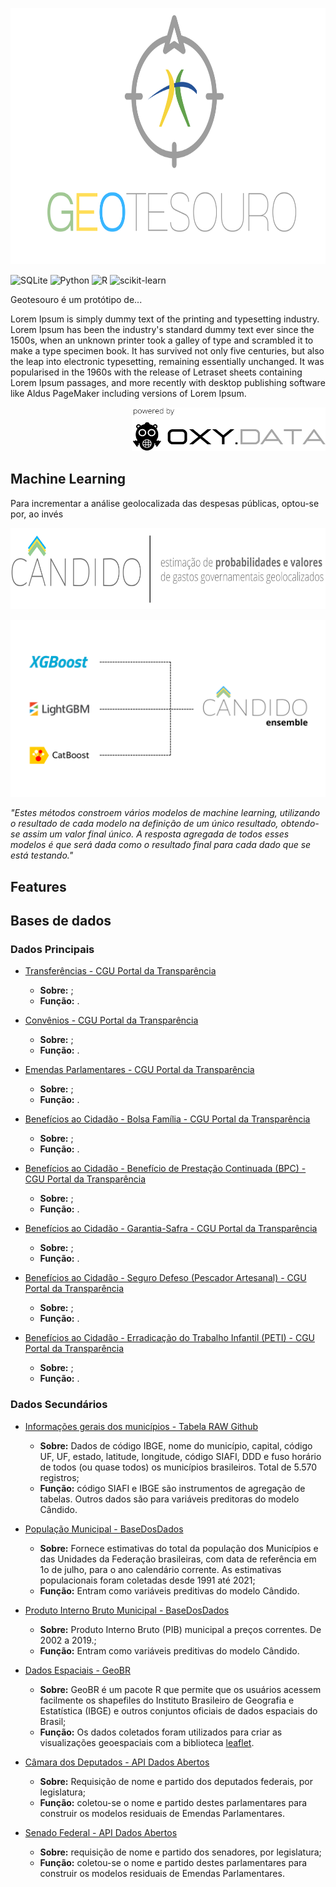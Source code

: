 <p align="center">
  <img width="770" height="410" src="https://github.com/pbizil/geotesouro/blob/main/imgs/2.png">
</p>

![SQLite](https://img.shields.io/badge/sqlite-%2307405e.svg?style=for-the-badge&logo=sqlite&logoColor=white) ![Python](https://img.shields.io/badge/python-3670A0?style=for-the-badge&logo=python&logoColor=ffdd54) ![R](https://img.shields.io/badge/r-%23276DC3.svg?style=for-the-badge&logo=r&logoColor=white) ![scikit-learn](https://img.shields.io/badge/scikit--learn-%23F7931E.svg?style=for-the-badge&logo=scikit-learn&logoColor=white)

Geotesouro é um protótipo de...

Lorem Ipsum is simply dummy text of the printing and typesetting industry. Lorem Ipsum has been the industry's standard dummy text ever since the 1500s, when an unknown printer took a galley of type and scrambled it to make a type specimen book. It has survived not only five centuries, but also the leap into electronic typesetting, remaining essentially unchanged. It was popularised in the 1960s with the release of Letraset sheets containing Lorem Ipsum passages, and more recently with desktop publishing software like Aldus PageMaker including versions of Lorem Ipsum.

<p align="right">
  <img width="310" height="70" src="https://github.com/pbizil/geotesouro/blob/main/imgs/oxy.png">
</p>

## Machine Learning

Para incrementar a análise geolocalizada das despesas públicas, optou-se por, ao invés 

<p align="center">
  <img height="130" src="https://github.com/pbizil/geotesouro/blob/main/imgs/logo_candido_maior.png">
</p>

<p align="center">
  <img src="https://github.com/pbizil/geotesouro/blob/main/imgs/candido_explica.png">
</p>



_"Estes métodos constroem vários modelos de machine learning, utilizando o resultado de cada modelo na definição de um único resultado, obtendo-se assim um valor final único. A resposta agregada de todos esses modelos é que será dada como o resultado final para cada dado que se está testando."_ 


## Features



## Bases de dados

### Dados Principais

- [Transferências  - CGU Portal da Transparência](https://www.portaltransparencia.gov.br/download-de-dados/transferencias)
   - **Sobre:** ;
   - **Função:** .

- [Convênios - CGU Portal da Transparência](https://www.portaltransparencia.gov.br/download-de-dados/convenios)
   - **Sobre:** ;
   - **Função:** .

- [Emendas Parlamentares - CGU Portal da Transparência](https://www.portaltransparencia.gov.br/download-de-dados/emendas-parlamentares)
   - **Sobre:** ;
   - **Função:** .

- [Benefícios ao Cidadão - Bolsa Família - CGU Portal da Transparência](https://www.portaltransparencia.gov.br/download-de-dados/bolsa-familia-pagamentos)
   - **Sobre:** ;
   - **Função:** .

- [Benefícios ao Cidadão - Benefício de Prestação Continuada (BPC) - CGU Portal da Transparência](https://www.portaltransparencia.gov.br/download-de-dados/bpc)
   - **Sobre:** ;
   - **Função:** .

- [Benefícios ao Cidadão - Garantia-Safra - CGU Portal da Transparência](https://www.portaltransparencia.gov.br/download-de-dados/garantia-safra)
   - **Sobre:** ;
   - **Função:** .

- [Benefícios ao Cidadão - Seguro Defeso (Pescador Artesanal) - CGU Portal da Transparência](https://www.portaltransparencia.gov.br/download-de-dados/seguro-defeso)
   - **Sobre:** ;
   - **Função:** .

- [Benefícios ao Cidadão - Erradicação do Trabalho Infantil (PETI) - CGU Portal da Transparência](https://www.portaltransparencia.gov.br/download-de-dados/peti)
   - **Sobre:** ;
   - **Função:** .

### Dados Secundários

- [Informações gerais dos municípios - Tabela RAW Github](https://github.com/kelvins/Municipios-Brasileiros)
   - **Sobre:** Dados de código IBGE, nome do município, capital, código UF, UF, estado, latitude, longitude, código SIAFI, DDD e fuso horário de todos (ou quase todos) os municípios brasileiros. Total de 5.570 registros;
   - **Função:** código SIAFI e IBGE são instrumentos de agregação de tabelas. Outros dados são para variáveis preditoras do modelo Cândido.

- [População Municipal - BaseDosDados](https://basedosdados.org/dataset/br-ibge-populacao?bdm_table=municipio)
   - **Sobre:** Fornece estimativas do total da população dos Municípios e das Unidades da Federação brasileiras, com data de referência em 1o de julho, para o ano calendário corrente. As estimativas populacionais foram coletadas desde 1991 até 2021;
   - **Função:** Entram como variáveis preditivas do modelo Cândido.
   
- [Produto Interno Bruto Municipal - BaseDosDados](https://basedosdados.org/dataset/br-ibge-pib?bdm_table=municipio)
   - **Sobre:** Produto Interno Bruto (PIB) municipal a preços correntes. De 2002 a 2019.;
   - **Função:** Entram como variáveis preditivas do modelo Cândido.

- [Dados Espaciais - GeoBR](https://github.com/ipeaGIT/geobr)
   - **Sobre:** GeoBR é um pacote R que permite que os usuários acessem facilmente os shapefiles do Instituto Brasileiro de Geografia e Estatística (IBGE) e outros conjuntos oficiais de dados espaciais do Brasil;
   - **Função:** Os dados coletados foram utilizados para criar as visualizações geoespaciais com a biblioteca [leaflet](https://github.com/rstudio/leaflet).
   
- [Câmara dos Deputados - API Dados Abertos](https://dadosabertos.camara.leg.br/swagger/api.html)
   - **Sobre:** Requisição de nome e partido dos deputados federais, por legislatura;
   - **Função:** coletou-se o nome e partido destes parlamentares para construir os modelos residuais de Emendas Parlamentares.
   
- [Senado Federal - API Dados Abertos](https://www12.senado.leg.br/dados-abertos/conjuntos?portal=Legislativo&grupo=senadores)
   - **Sobre:** requisição de nome e partido dos senadores, por legislatura;
   - **Função:**  coletou-se o nome e partido destes parlamentares para construir os modelos residuais de Emendas Parlamentares.
   
